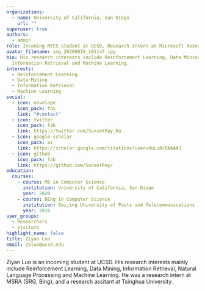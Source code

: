 ```yaml
---
organizations:
  - name: University of California, San Diego
    url: ""
superuser: true
authors:
  - admin
role: Incoming MSCS student at UCSD, Research Intern at Microsoft Research Asia
avatar_filename: img_20200919_101147.jpg
bio: His research interests include Reinforcement Learning, Data Mining,
  Information Retrieval and Machine Learning.
interests:
  - Reinforcement Learning
  - Data Mining
  - Information Retrieval
  - Machine Learning
social:
  - icon: envelope
    icon_pack: fas
    link: "#contact"
  - icon: twitter
    icon_pack: fab
    link: https://twitter.com/SunsetRay_Ra
  - icon: google-scholar
    icon_pack: ai
    link: https://scholar.google.com/citations?user=XuLu0rQAAAAJ
  - icon: github
    icon_pack: fab
    link: https://github.com/SunsetRay/
education:
  courses:
    - course: MS in Computer Science
      institution: University of California, San Diego
      year: 2020
    - course: BEng in Computer Science
      institution: Beijing University of Posts and Telecommunications
      year: 2016
user_groups:
  - Researchers
  - Visitors
highlight_name: false
title: Ziyan Luo
email: z5luo@ucsd.edu
---
```

Ziyan Luo is an incoming student at UCSD. His research interests mainly include Reinforcement Learning, Data Mining, Information Retrieval, Natural Language Processing and Machine Learning. He was a research intern at MSRA (SRG, Bing), and a research assitant at Tsinghua University.